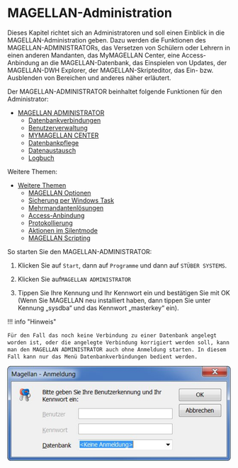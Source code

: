 # MAGELLAN-Administration

Dieses Kapitel richtet sich an Administratoren und soll einen Einblick in die MAGELLAN-Administration geben. Dazu werden die Funktionen des MAGELLAN-ADMINISTRATORs, das Versetzen von Schülern oder Lehrern in einen anderen Mandanten, das MyMAGELLAN Center, eine Access-Anbindung an die MAGELLAN-Datenbank, das Einspielen von Updates, der MAGELLAN-DWH Explorer, der MAGELLAN-Skripteditor, das Ein- bzw. Ausblenden von Bereichen und anderes näher erläutert. 

Der MAGELLAN-ADMINISTRATOR beinhaltet folgende Funktionen für den Administrator:

* [MAGELLAN ADMINISTRATOR](https://doc.magellan7.stueber.de/admin/magellan.administrator.html)
  * [Datenbankverbindungen](https://doc.magellan7.stueber.de/admin/admin.datenbankverbindungen.html)
  * [Benutzerverwaltung](https://doc.magellan7.stueber.de/admin/users.html)
  * [MYMAGELLAN CENTER](https://doc.magellan7.stueber.de/admin/mymagellan-center.html)
  * [Datenbankpflege](https://doc.magellan7.stueber.de/admin/datenbankpflege.html)
  * [Datenaustausch](https://doc.magellan7.stueber.de/admin/datenaustausch.html)
  * [Logbuch](https://doc.magellan7.stueber.de/admin/logbuch.html)

Weitere Themen:

* [Weitere Themen](https://doc.magellan7.stueber.de/admin/weitere.themen.html)
  * [MAGELLAN Optionen](https://doc.magellan7.stueber.de/admin/preferences.html)  
  * [Sicherung per Windows Task](https://doc.magellan7.stueber.de/admin/sicherung.windows.task.html)
  * [Mehrmandantenlösungen](https://doc.magellan7.stueber.de/admin/mehrmandantenloesung.html)
  * [Access-Anbindung](https://doc.magellan7.stueber.de/admin/access.anbindung.html)
  * [Protokollierung](https://doc.magellan7.stueber.de/admin/protocol.html)
  * [Aktionen im Silentmode](https://doc.magellan7.stueber.de/installation/magellan-administrator-im-silentmode-starten.html)
  * [MAGELLAN Scripting](https://doc.magellan-scripting.stueber.de/)


So starten Sie den MAGELLAN-ADMINISTRATOR:

1. Klicken Sie auf `Start`, dann auf `Programme` und dann auf `STÜBER SYSTEMS`.

2. Klicken Sie auf`MAGELLAN ADMINISTRATOR`

3. Tippen Sie Ihre Kennung und Ihr Kennwort ein und bestätigen Sie mit OK (Wenn Sie MAGELLAN neu installiert haben, dann tippen Sie unter Kennung „sysdba“ und das Kennwort „masterkey“ ein).

!!! info "Hinweis"

	Für den Fall das noch keine Verbindung zu einer Datenbank angelegt worden ist, oder die angelegte Verbindung korrigiert werden soll, kann man den MAGELLAN ADMINISTRATOR auch ohne Anmeldung starten. In diesem Fall kann nur das Menü Datenbankverbindungen bedient werden.

![Start des MAGELLAN ADMINISTRATORs ohne Anmeldung ](../assets/images/admin_ohne_anmeldung.jpg) 

